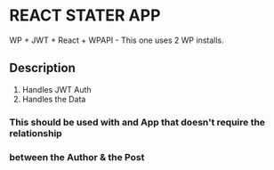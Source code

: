 # REACT STATER APP

WP + JWT + React + WPAPI - This one uses 2 WP installs.

## Description

1. Handles JWT Auth
2. Handles the Data

### This should be used with and App that doesn't require the relationship

### between the Author & the Post
